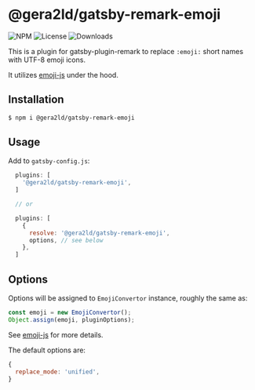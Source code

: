 # @gera2ld/gatsby-remark-emoji

![NPM](https://img.shields.io/npm/v/@gera2ld/gatsby-remark-emoji.svg)
![License](https://img.shields.io/npm/l/@gera2ld/gatsby-remark-emoji.svg)
![Downloads](https://img.shields.io/npm/dt/@gera2ld/gatsby-remark-emoji.svg)

This is a plugin for gatsby-plugin-remark to replace `:emoji:` short names with UTF-8 emoji icons.

It utilizes [emoji-js](https://github.com/iamcal/js-emoji) under the hood.

## Installation

```bash
$ npm i @gera2ld/gatsby-remark-emoji
```

## Usage

Add to `gatsby-config.js`:

```js
  plugins: [      
    '@gera2ld/gatsby-remark-emoji',
  ]

  // or

  plugins: [      
    {
      resolve: '@gera2ld/gatsby-remark-emoji',
      options, // see below
    },
  ]
```

## Options

Options will be assigned to `EmojiConvertor` instance, roughly the same as:

```js
const emoji = new EmojiConvertor();
Object.assign(emoji, pluginOptions);
```

See [emoji-js](https://github.com/iamcal/js-emoji) for more details.

The default options are:

```js
{
  replace_mode: 'unified',
}
```
